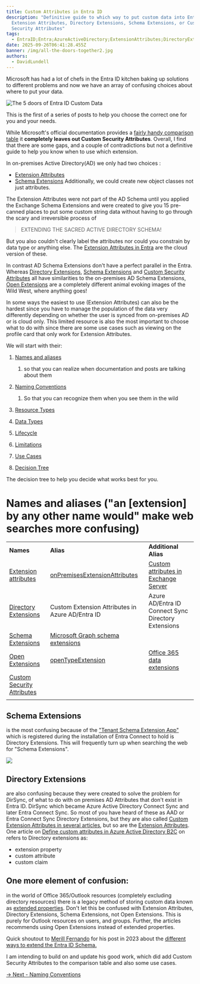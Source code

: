 ```yaml
---
title: Custom Attributes in Entra ID
description: "Definitive guide to which way to put custom data into Entra ID:
  Extension Attributes, Directory Extensions, Schema Extensions, or Custom
  Security Attributes"
tags:
  - EntraID;Entra;AzureActiveDirectory;ExtensionAttributes;DirectoryExtensions;SchemaExtensions;CustomSecurityAttributes;
date: 2025-09-26T06:41:28.455Z
banner: /img/all-the-doors-together2.jpg
authors:
  - DavidLundell
---
```

Microsoft has had a lot of chefs in the Entra ID kitchen baking up solutions to different problems and now we have an array of confusing choices about where to put your data.  

![](/img/all-the-doors-together2.jpg "The 5 doors of Entra ID Custom Data")

This is the first of a series of posts to help you choose the correct one for you and your needs. 

While Microsoft's official documentation provides a [fairly handy comparison table](https://learn.microsoft.com/en-us/graph/extensibility-overview?tabs=http#comparison-of-extension-types) it **completely leaves out Custom Security Attributes**. Overall, I find that there are some gaps, and a couple of contradictions but not a definitive guide to help you know when to use which extension.

In on-premises Active Directory(AD) we only had two choices :

* [Extension Attributes](https://learn.microsoft.com/en-us/exchange/recipients/mailbox-custom-attributes)  [](https://learn.microsoft.com/en-us/windows/win32/ad/how-to-extend-the-schema)
* [Schema Extensions](https://learn.microsoft.com/en-us/windows/win32/ad/how-to-extend-the-schema)
  Additionally, we could create new object classes not just attributes.

The Extension Attributes were not part of the AD Schema until you applied the Exchange Schema Extensions a﻿nd were created to give you 15 pre-canned places to put some custom string data without having to go through the scary and irreversible process of 

> EXTENDING THE SACRED ACTIVE DIRECTORY SCHEMA! 

But you also couldn't clearly label the attributes nor could you constrain by data type or anything else. The [Extension Attributes in Entra](https://learn.microsoft.com/en-us/graph/extensibility-overview?tabs=http#extension-attributes) are the cloud version of these. 

In contrast AD Schema Extensions don't have a perfect parallel in the Entra. Whereas [Directory Extensions](https://learn.microsoft.com/en-us/graph/extensibility-overview?tabs=http#directory-microsoft-entra-id-extensions), [Schema Extensions](https://learn.microsoft.com/en-us/graph/extensibility-overview?tabs=http#schema-extensions) and [Custom Security Attributes](https://learn.microsoft.com/en-us/entra/fundamentals/custom-security-attributes-overview) all have similarities to the on-premises AD Schema Extensions, [Open Extensions](https://learn.microsoft.com/en-us/graph/extensibility-overview?tabs=http#open-extensions) are a completely different animal evoking images of the Wild West, where anything goes! 

I﻿n some ways the easiest to use (Extension Attributes) can also be the hardest since you have to manage the population of the data very differently depending on whether the user is synced from on-premises AD or is cloud only. This limited resource is also the most important to choose what to do with since there are some use cases such as viewing on the profile card that only work for Extension Attributes.

W﻿e will start with their: 

1. [Names and aliases](/blog/2025/09/custom-attributes-in-entra-id/#names-and-aliases)

   1. so that you can realize when documentation and posts are talking about them
2. [N﻿aming Conventions](/blog/2025/09/custom-attributes-in-entra-id-naming-conventions/)

   1. So that you can recognize them when you see them in the wild 
3. [R﻿esource Types](/blog/2025/09/custom-attributes-in-entra-id-resource-types/)
4. [D﻿ata Types](/blog/2025/09/custom-attributes-in-entra-id-data-types/)
5. [L﻿ifecycle](/blog/2025/09/custom-attributes-in-entra-id-lifecycle/)
6. [L﻿imitations](/blog/2025/10/custom-attributes-in-entra-id-limitations/)
7. [U﻿se Cases](/blog/2025/10/custom-attributes-in-entra-id-use-cases/)
8. [Decision Tree](/blog/2025/10/custom-attributes-in-entra-id-decision-tree/)

T﻿he decision tree to help you decide what works best for you.

# Names and aliases ("an \[extension] by any other name would" make web searches more confusing)

|                                                                                                                                          |                                                                                                                                          |                                                                                                                                                                                                                          |
| ---------------------------------------------------------------------------------------------------------------------------------------- | ---------------------------------------------------------------------------------------------------------------------------------------- | ------------------------------------------------------------------------------------------------------------------------------------------------------------------------------------------------------------------------ |
| **Names**                                                                                                                                | **Alias**                                                                                                                                | **Additional Alias**                                                                                                                                                                                                     |
| [Extension attributes](https://learn.microsoft.com/en-us/graph/extensibility-overview?tabs=http#extension-attributes)                    | [onPremisesExtensionAttributes](https://learn.microsoft.com/en-us/graph/api/resources/onpremisesextensionattributes?view=graph-rest-1.0) | [Custom attributes in Exchange Server](https://learn.microsoft.com/en-us/exchange/recipients/mailbox-custom-attributes)                                                                                                  |
| [Directory Extensions](https://learn.microsoft.com/en-us/graph/extensibility-overview?tabs=http#directory-microsoft-entra-id-extensions) | Custom Extension Attributes in Azure AD/Entra ID                                                                                         | Azure AD/Entra ID Connect Sync Directory Extensions                                                                                                                                                                      |
| [Schema Extensions](https://learn.microsoft.com/en-us/graph/extensibility-overview?tabs=http#schema-extensions)                          | [Microsoft Graph schema extensions](https://learn.microsoft.com/en-us/graph/api/resources/schemaextension)                               |                                                                                                                                                                                                                          |
| [Open Extensions](https://learn.microsoft.com/en-us/graph/extensibility-overview?tabs=http#open-extensions)                              | [openTypeExtension](https://learn.microsoft.com/en-us/graph/api/resources/opentypeextension?view=graph-rest-1.0)                         | [O﻿ffice 365 data extensions](https://learn.microsoft.com/en-us/graph/api/resources/extended-properties-overview?view=graph-rest-1.0#use-extended-properties-or-open-extensions:~:text=Office%20365%20data%20extensions) |
| [Custom Security Attributes](https://learn.microsoft.com/en-us/entra/fundamentals/custom-security-attributes-overview)                   |                                                                                                                                          |                                                                                                                                                                                                                          |
|                                                                                                                                          |                                                                                                                                          |                                                                                                                                                                                                                          |

## S﻿chema Extensions

is the most confusing because of the ["Tenant Schema Extension App"](https://learn.microsoft.com/en-us/entra/identity/hybrid/connect/how-to-connect-sync-feature-directory-extensions#configuration-changes-in-microsoft-entra-id-made-by-the-wizard) which is registered during the installation of Entra Connect to hold is Directory Extensions. This will frequently turn up when searching the web for "Schema Extensions".

![](/img/schema-extensions-small.jpg)

## D﻿irectory Extensions

are also confusing because they were created to solve the problem for DirSync, of what to do with on premises AD Attributes that don't exist in Entra ID. DirSync which became Azure Active Directory Connect Sync and later Entra Connect Sync. So most of you have heard of these as AAD or Entra Connect Sync Directory Extensions, but they are also called [Custom Extension Attributes in several articles](https://learn.microsoft.com/en-us/entra/identity/hybrid/cloud-sync/how-to-preserve-original-organizational-unit#prerequisite), but so are the [Extension Attributes](https://learn.microsoft.com/en-us/graph/add-properties-profilecard#add-a-custom-attribute-to-the-profile-card). O﻿ne article on [Define custom attributes in Azure Active Directory B2C](https://learn.microsoft.com/en-us/azure/active-directory-b2c/user-flow-custom-attributes?pivots=b2c-custom-policy) on refers to Directory extensions as: 

* e﻿xtension property
* c﻿ustom attribute
* c﻿ustom claim

## O﻿ne more element of confusion:

in the world of Office 365/Outlook resources (completely excluding directory resources) there is a legacy method of storing custom data known as [extended properties](https://learn.microsoft.com/en-us/graph/api/resources/extended-properties-overview?view=graph-rest-1.0). Don't let this be confused with Extension Attributes, Directory Extensions, Schema Extensions, not Open Extensions. This is purely for Outlook resources on users, and groups. Further, the articles recommends using Open Extensions instead of extended properties.

Q﻿uick shoutout to [Merill Fernando](https://merill.net/) for his post in 2023 about the [different ways to extend the Entra ID Schema.](https://merill.net/2023/02/azure-ad-extensions-and-attributes/)

I﻿ am intending to build on and update his good work, which did add Custom Security Attributes to the comparison table and also some use cases.

[\-> Next - N﻿aming Conventions](/blog/2025/09/custom-attributes-in-entra-id-naming-conventions/)